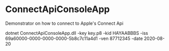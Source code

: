 # ConnectApiConsoleApp

Demonstrator on how to connect to Apple's Connect Api

dotnet ConnectApiConsoleApp.dll -key key.p8 -kid HAYAABBBS -iss 69a60000-0000-0000-0000-5b8c7c11a4d1 -ven 87712345 -date 2020-08-20
